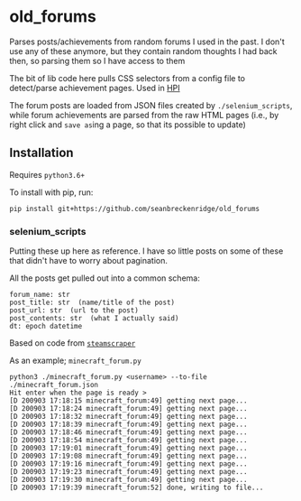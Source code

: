 # old_forums

Parses posts/achievements from random forums I used in the past. I don't use any of these anymore, but they contain random thoughts I had back then, so parsing them so I have access to them

The bit of lib code here pulls CSS selectors from a config file to detect/parse achievement pages. Used in [HPI](https://github.com/seanbreckenridge/HPI/blob/master/my/old_forums.py)

The forum posts are loaded from JSON files created by `./selenium_scripts`, while forum achievements are parsed from the raw HTML pages (i.e., by right click and `save as`ing a page, so that its possible to update)

## Installation

Requires `python3.6+`

To install with pip, run:

    pip install git+https://github.com/seanbreckenridge/old_forums

### selenium_scripts

Putting these up here as reference. I have so little posts on some of these that didn't have to worry about pagination.

All the posts get pulled out into a common schema:

```
forum_name: str
post_title: str  (name/title of the post)
post_url: str  (url to the post)
post_contents: str  (what I actually said)
dt: epoch datetime
```

Based on code from [`steamscraper`](https://github.com/seanbreckenridge/steamscraper)

As an example; `minecraft_forum.py`

```
python3 ./minecraft_forum.py <username> --to-file ./minecraft_forum.json
Hit enter when the page is ready >
[D 200903 17:18:15 minecraft_forum:49] getting next page...
[D 200903 17:18:24 minecraft_forum:49] getting next page...
[D 200903 17:18:32 minecraft_forum:49] getting next page...
[D 200903 17:18:39 minecraft_forum:49] getting next page...
[D 200903 17:18:46 minecraft_forum:49] getting next page...
[D 200903 17:18:54 minecraft_forum:49] getting next page...
[D 200903 17:19:01 minecraft_forum:49] getting next page...
[D 200903 17:19:08 minecraft_forum:49] getting next page...
[D 200903 17:19:16 minecraft_forum:49] getting next page...
[D 200903 17:19:23 minecraft_forum:49] getting next page...
[D 200903 17:19:30 minecraft_forum:49] getting next page...
[D 200903 17:19:39 minecraft_forum:52] done, writing to file...
```
